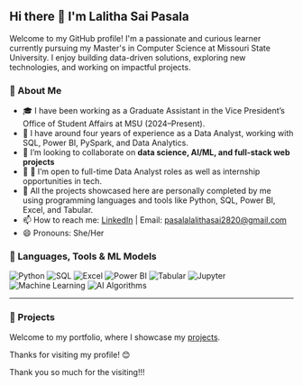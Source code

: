 ## Hi there 👋 I'm Lalitha Sai Pasala

Welcome to my GitHub profile! I'm a passionate and curious learner currently pursuing my Master's in Computer Science at Missouri State University. I enjoy building data-driven solutions, exploring new technologies, and working on impactful projects.

### 🚀 About Me

-  🎓 I have been working as a Graduate Assistant in the Vice President’s Office of Student Affairs at MSU (2024–Present).
- 🌱 I have around four years of experience as a Data Analyst, working with SQL, Power BI, PySpark, and Data Analytics.
- 👯 I’m looking to collaborate on **data science, AI/ML, and full-stack web projects**
- 🤝 💼 I’m open to full-time Data Analyst roles as well as internship opportunities in tech.
- 🔧 All the projects showcased here are personally completed by me using programming languages and tools like Python, SQL, Power BI, Excel, and Tabular.
- 📫 How to reach me: [LinkedIn](https://www.linkedin.com/in/lalitha-sai-pasala-717a9631b?utm_source=share&utm_campaign=share_via&utm_content=profile&utm_medium=ios_app) | Email: pasalalalithasai2820@gmail.com
- 😄 Pronouns: She/Her


### 🧰 Languages, Tools & ML Models

![Python](https://img.shields.io/badge/-Python-3776AB?logo=python&logoColor=white)
![SQL](https://img.shields.io/badge/-SQL-003B57?logo=sqlite&logoColor=white)
![Excel](https://img.shields.io/badge/-Excel-217346?logo=microsoft-excel&logoColor=white)
![Power BI](https://img.shields.io/badge/-PowerBI-F2C811?logo=powerbi&logoColor=black)
![Tabular](https://img.shields.io/badge/-Tabular-3C3C3C?logo=data&logoColor=white)
![Jupyter](https://img.shields.io/badge/-Jupyter-F37626?logo=jupyter&logoColor=white)
![Machine Learning](https://img.shields.io/badge/-Machine%20Learning-102230?logo=tensorflow&logoColor=orange)
![AI Algorithms](https://img.shields.io/badge/-AI%20Algorithms-5C2D91?logo=azure-ai&logoColor=white)

---

### 📌 Projects
Welcome to my portfolio, where I showcase my [projects](https://github.com/lalithasaipasala/data-analytics-projects).


Thanks for visiting my profile! 😊

Thank you so much for the visiting!!!
